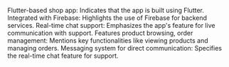 Flutter-based shop app: Indicates that the app is built using Flutter.
Integrated with Firebase: Highlights the use of Firebase for backend services.
Real-time chat support: Emphasizes the app's feature for live communication with support.
Features product browsing, order management: Mentions key functionalities like viewing products and managing orders.
Messaging system for direct communication: Specifies the real-time chat feature for support.
